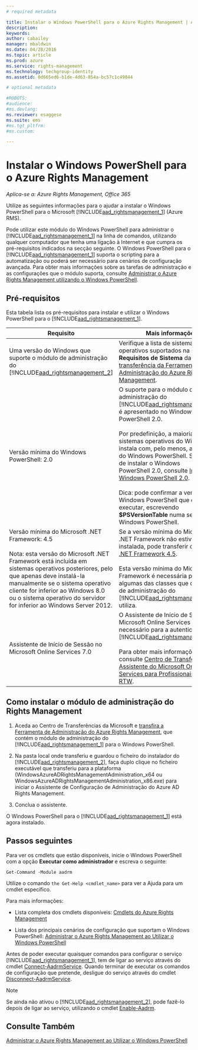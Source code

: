 ```yaml
---
# required metadata

title: Instalar o Windows PowerShell para o Azure Rights Management | Azure RMS
description:
keywords:
author: cabailey
manager: mbaldwin
ms.date: 04/28/2016
ms.topic: article
ms.prod: azure
ms.service: rights-management
ms.technology: techgroup-identity
ms.assetid: 0d665ed6-b1de-4d63-854a-bc57c1c49844

# optional metadata

#ROBOTS:
#audience:
#ms.devlang:
ms.reviewer: esaggese
ms.suite: ems
#ms.tgt_pltfrm:
#ms.custom:

---
```


# Instalar o Windows PowerShell para o Azure Rights Management

*Aplica-se a: Azure Rights Management, Office 365*

Utilize as seguintes informações para o ajudar a instalar o Windows PowerShell para o Microsoft [!INCLUDE[aad_rightsmanagement_1](../includes/aad_rightsmanagement_1_md.md)] (Azure RMS).

Pode utilizar este módulo do Windows PowerShell para administrar o [!INCLUDE[aad_rightsmanagement_1](../includes/aad_rightsmanagement_1_md.md)] na linha de comandos, utilizando qualquer computador que tenha uma ligação à Internet e que cumpra os pré-requisitos indicados na secção seguinte. O Windows PowerShell para o [!INCLUDE[aad_rightsmanagement_1](../includes/aad_rightsmanagement_1_md.md)] suporta o scripting para a automatização ou poderá ser necessário para cenários de configuração avançada. Para obter mais informações sobre as tarefas de administração e as configurações que o módulo suporta, consulte [Administrar o Azure Rights Management utilizando o Windows PowerShell](administer-powershell.md).

## Pré-requisitos
Esta tabela lista os pré-requisitos para instalar e utilizar o Windows PowerShell para o [!INCLUDE[aad_rightsmanagement_1](../includes/aad_rightsmanagement_1_md.md)].

|Requisito|Mais informações|
|---------------|--------------------|
|Uma versão do Windows que suporte o módulo de administração do [!INCLUDE[aad_rightsmanagement_2](../includes/aad_rightsmanagement_2_md.md)]|Verifique a lista de sistemas operativos suportados na secção **Requisitos de Sistema** da [página de transferência da Ferramenta de Administração do Azure Rights Management](http://go.microsoft.com/fwlink/?LinkId=257721).|
|Versão mínima do Windows PowerShell: 2.0|O suporte para o módulo de administração do [!INCLUDE[aad_rightsmanagement_2](../includes/aad_rightsmanagement_2_md.md)] é apresentado no Windows PowerShell 2.0.<br /><br />Por predefinição, a maioria dos sistemas operativos do Windows instala com, pelo menos, a versão 2.0 do Windows PowerShell. Se precisar de instalar o Windows PowerShell 2.0, consulte [Instalar o Windows PowerShell 2.0](http://msdn.microsoft.com/library/ff637750.aspx).<br /><br />Dica: pode confirmar a versão do Windows PowerShell que está a executar, escrevendo **$PSVersionTable** numa sessão do Windows PowerShell.|
|Versão mínima do Microsoft .NET Framework: 4.5<br /><br />Nota: esta versão do Microsoft .NET Framework está incluída em sistemas operativos posteriores, pelo que apenas deve instalá-la manualmente se o sistema operativo cliente for inferior ao Windows 8.0 ou o sistema operativo do servidor for inferior ao Windows Server 2012.|Se a versão mínima do Microsoft .NET Framework não estiver já instalada, pode transferir o [Microsoft .NET Framework 4.5](http://www.microsoft.com/download/details.aspx?id=30653).<br /><br />Esta versão mínima do Microsoft .NET Framework é necessária para algumas das classes que o módulo de administração do [!INCLUDE[aad_rightsmanagement_2](../includes/aad_rightsmanagement_2_md.md)] utiliza.|
|Assistente de Início de Sessão no Microsoft Online Services 7.0|O Assistente de Início de Sessão no Microsoft Online Services é necessário para a autenticação do [!INCLUDE[aad_rightsmanagement_1](../includes/aad_rightsmanagement_1_md.md)].<br /><br />Para obter mais informações, consulte [Centro de Transferências: Assistente do Microsoft Online Services para Profissionais de TI RTW](http://www.microsoft.com/en-us/download/details.aspx?id=41950).|

## Como instalar o módulo de administração do Rights Management

1.  Aceda ao Centro de Transferências da Microsoft e [transfira a Ferramenta de Administração do Azure Rights Management](https://go.microsoft.com/fwlink/?LinkId=257721), que contém o módulo de administração do [!INCLUDE[aad_rightsmanagement_1](../includes/aad_rightsmanagement_1_md.md)] para o Windows PowerShell.

2.  Na pasta local onde transferiu e guardou o ficheiro do instalador do [!INCLUDE[aad_rightsmanagement_2](../includes/aad_rightsmanagement_2_md.md)], faça duplo clique no ficheiro executável que transferiu para a plataforma (WindowsAzureADRightsManagementAdministration_x64 ou WindowsAzureADRightsManagementAdministration_x86.exe) para iniciar o Assistente de Configuração de Administração do Azure AD Rights Management.

3.  Conclua o assistente.

O Windows PowerShell para o [!INCLUDE[aad_rightsmanagement_1](../includes/aad_rightsmanagement_1_md.md)] está agora instalado.

## Passos seguintes
Para ver os cmdlets que estão disponíveis, inicie o Windows PowerShell com a opção **Executar como administrador** e escreva o seguinte:

```
Get-Command -Module aadrm
```
Utilize o comando `the Get-Help <cmdlet_name>` para ver a Ajuda para um cmdlet específico.

Para mais informações:

-   Lista completa dos cmdlets disponíveis: [Cmdlets do Azure Rights Management](https://msdn.microsoft.com/library/windowsazure/dn629398.aspx)

-   Lista dos principais cenários de configuração que suportam o Windows PowerShell: [Administrar o Azure Rights Management ao Utilizar o Windows PowerShell](administer-powershell.md)

Antes de poder executar quaisquer comandos para configurar o serviço [!INCLUDE[aad_rightsmanagement_1](../includes/aad_rightsmanagement_1_md.md)], tem de ligar ao serviço através do cmdlet [Connect-AadrmService](https://msdn.microsoft.com/library/windowsazure/dn629415.aspx). Quando terminar de executar os comandos de configuração que pretende, desligue do serviço através do cmdlet [Disconnect-AadrmService](https://msdn.microsoft.com/library/windowsazure/dn629416.aspx).

> [!NOTE]
> Se ainda não ativou o [!INCLUDE[aad_rightsmanagement_2](../includes/aad_rightsmanagement_2_md.md)], pode fazê-lo depois de ligar ao serviço, utilizando o cmdlet [Enable-Aadrm](https://msdn.microsoft.com/library/windowsazure/dn629412.aspx).

## Consulte Também
[Administrar o Azure Rights Management ao Utilizar o Windows PowerShell](administer-powershell.md)


<!--HONumber=Apr16_HO4-->


